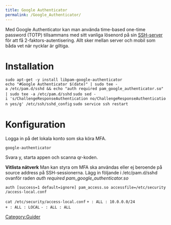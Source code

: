```yaml
---
title: Google Authenticator
permalink: /Google_Authenticator/
---
```


Med Google Authenticator kan man använda time-based one-time password
(TOTP) tillsammans med sitt vanliga lösenord på sin
[SSH-server](/Jumpgate "wikilink") för att få 2-faktors-autentisering.
Allt sker mellan server och mobil som båda vet när nycklar är giltiga.

Installation
============

`sudo apt-get -y install libpam-google-authenticator`
`echo "#Google Authenticator $(date)" | sudo tee -a /etc/pam.d/sshd && echo "auth required pam_google_authenticator.so" | sudo tee -a /etc/pam.d/sshd`
`sudo sed -i 's/ChallengeResponseAuthentication no/ChallengeResponseAuthentication yes/g' /etc/ssh/sshd_config`
`sudo service ssh restart`

Konfiguration
=============

Logga in på det lokala konto som ska köra MFA.

`google-authenticator`

Svara y, starta appen och scanna qr-koden.

**Vitlista nätverk**
Man kan styra om MFA ska användas eller ej beroende på source address på
SSH-sessionerna. Lägg in följande i /etc/pam.d/sshd ovanför raden *auth
required pam_google_authenticator.so*

`auth [success=1 default=ignore] pam_access.so accessfile=/etc/security/access-local.conf`

`cat /etc/security/access-local.conf`
`+ : ALL : 10.0.0.0/24`
`+ : ALL : LOCAL`
`- : ALL : ALL`

[Category:Guider](/Category:Guider "wikilink")